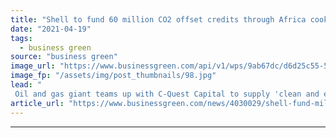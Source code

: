 ```yaml
---
title: "Shell to fund 60 million CO2 offset credits through Africa cookstoves rollout"
date: "2021-04-19"
tags: 
  - business green
source: "business green"
image_url: "https://www.businessgreen.com/api/v1/wps/9ab67dc/d6d25c55-527e-4292-9597-b0e2d159cdc4/3/royal-dutch-shell-185x114.jpg"
image_fp: "/assets/img/post_thumbnails/98.jpg"
lead: "
 Oil and gas giant teams up with C-Quest Capital to supply 'clean and efficient' cookstoves for 1.5 rural households, generating credits for the voluntary carbon market ..."
article_url: "https://www.businessgreen.com/news/4030029/shell-fund-million-co2-offset-credits-africa-cookstoves-rollout"
---
```


---
